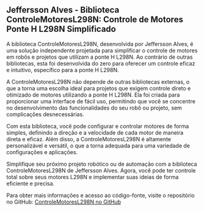 ## Jeffersson Alves - Biblioteca ControleMotoresL298N: Controle de Motores Ponte H L298N Simplificado

A biblioteca ControleMotoresL298N, desenvolvida por Jeffersson Alves, é uma solução independente projetada para simplificar o controle de motores em robôs e projetos que utilizam a ponte H L298N. Ao contrário de outras bibliotecas, esta foi desenvolvida do zero para oferecer um controle eficaz e intuitivo, específico para a ponte H L298N.

A ControleMotoresL298N não depende de outras bibliotecas externas, o que a torna uma escolha ideal para projetos que exigem controle direto e otimizado de motores utilizando a ponte H L298N. Ela foi criada para proporcionar uma interface de fácil uso, permitindo que você se concentre no desenvolvimento das funcionalidades do seu robô ou projeto, sem complicações desnecessárias.

Com esta biblioteca, você pode configurar e controlar motores de forma simples, definindo a direção e a velocidade de cada motor de maneira direta e eficaz. Além disso, a ControleMotoresL298N é altamente personalizável e versátil, o que a torna adequada para uma variedade de configurações e aplicações.

Simplifique seu próximo projeto robótico ou de automação com a biblioteca ControleMotoresL298N de Jeffersson Alves. Agora, você pode ter controle total sobre seus motores L298N e implementar suas ideias de forma eficiente e precisa.

Para obter mais informações e acesso ao código-fonte, visite o repositório no GitHub:
[ControleMotoresL298N no GitHub](https://github.com/JefferssonAllves/ControleMotoresL298N)
